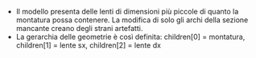 - Il modello presenta delle lenti di dimensioni più piccole di quanto la montatura possa contenere. La modifica di solo gli archi della sezione mancante creano degli strani artefatti. 
- La gerarchia delle geometrie è così definita: children[0] = montatura, children[1] = lente sx, children[2] = lente dx